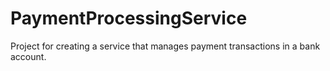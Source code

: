 # PaymentProcessingService
Project for creating a service that manages payment transactions in a bank account. 
